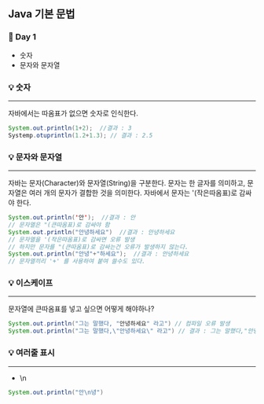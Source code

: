 ## Java 기본 문법 
### :runner:  Day 1
- 숫자
- 문자와 문자열 

### :bulb: 숫자 
---
자바에서는 따옴표가 없으면 숫자로 인식한다.
```java
System.out.println(1+2);  //결과 : 3
Systemp.otuprintln(1.2+1.3); // 결과 : 2.5
```

### :bulb: 문자와 문자열
---
자바는 문자(Character)와 문자열(String)을 구분한다. 문자는 한 글자를 의미하고, 문자열은 여러 개의 문자가 결합한 것을 의미한다. 자바에서 문자는 '(작은따옴표)로 감싸야 한다.
```java
System.out.println('안');  //결과 : 안
// 문자열은 "(큰따옴표)로 감싸야 함
System.out.println("안녕하세요")  //결과 : 안녕하세요
// 문자열을 '(작은따옴표)로 감싸면 오류 발생 
// 하지만 문자를 "(큰따옴표)로 감싸는건 오류가 발생하지 않는다.
System.out.println("안녕"+"하세요");  //결과 : 안녕하세요
// 문자열끼리 '+' 를 사용하여 붙여 쓸수도 있다.
```

### :bulb: 이스케이프
---
문자열에 큰따옴표를 넣고 싶으면 어떻게 해야하나?
```java
System.out.println("그는 말했다, "안녕하세요" 라고") // 컴파일 오류 발생
System.out.println("그는 말했다,\"안녕하세요\" 라고") // 결과 : 그는 말했다,"안녕하세요" 라고)
```

### :bulb: 여러줄 표시 
---
- \n
```java
System.out.println("안\n녕") 
```
